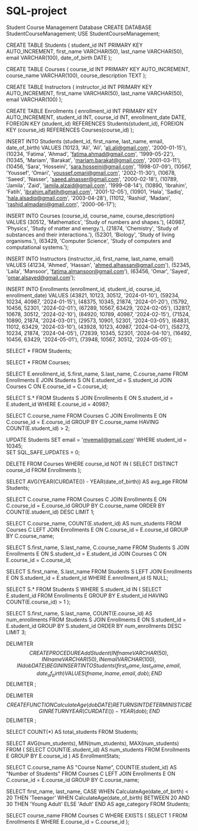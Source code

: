 # SQL-project
Student Course Management Database
CREATE DATABASE StudentCourseManagement;
USE StudentCourseManagement;

CREATE TABLE Students (
    student_id INT PRIMARY KEY AUTO_INCREMENT,
    first_name VARCHAR(50),
    last_name VARCHAR(50),
    email VARCHAR(100),
    date_of_birth DATE
);

CREATE TABLE Courses (
    course_id INT PRIMARY KEY AUTO_INCREMENT,
    course_name VARCHAR(100),
    course_description TEXT
);

CREATE TABLE Instructors (
    instructor_id INT PRIMARY KEY AUTO_INCREMENT,
    first_name VARCHAR(50),
    last_name VARCHAR(50),
    email VARCHAR(100)
);

CREATE TABLE Enrollments (
    enrollment_id INT PRIMARY KEY AUTO_INCREMENT,
    student_id INT,
    course_id INT,
    enrollment_date DATE,
    FOREIGN KEY (student_id) REFERENCES Students(student_id),
    FOREIGN KEY (course_id) REFERENCES Courses(course_id)
);

INSERT INTO Students (student_id, first_name, last_name, email, date_of_birth)
VALUES 
(10123, 'Ali', 'Ali', 'ali.ali@gmail.com', '2000-01-15'),
(10234, 'Fatima', 'Ahmad', 'fatima.ahmad@gmail.com', '1999-05-22'),
(10345, 'Mariam', 'Barakat', 'mariam.barakat@gmail.com', '2001-03-11'),
(10456, 'Sara', 'Hosseini', 'sara.hosseini@gmail.com', '1998-07-09'),
(10567, 'Youssef', 'Omari', 'youssef.omari@gmail.com', '2002-11-30'),
(10678, 'Saeed', 'Nasser', 'saeed.alnasser@gmail.com', '2000-02-18'),
(10789, 'Jamila', 'Zaid', 'jamila.alzaid@gmail.com', '1999-08-14'),
(10890, 'Ibrahim', 'Fatih', 'ibrahim.alfatih@gmail.com', '2001-12-05'),
(10901, 'Hala', 'Sadiq', 'hala.alsadiq@gmail.com', '2003-04-28'),
(11012, 'Rashid', 'Madani', 'rashid.almadani@gmail.com', '2000-06-17');



INSERT INTO Courses (course_id, course_name, course_description)
VALUES 
(30512, 'Mathematics', 'Study of numbers and shapes.'),
(40987, 'Physics', 'Study of matter and energy.'),
(21874, 'Chemistry', 'Study of substances and their interactions.'),
(52301, 'Biology', 'Study of living organisms.'),
(63429, 'Computer Science', 'Study of computers and computational systems.');


INSERT INTO Instructors (instructor_id, first_name, last_name, email)
VALUES 
(41234, 'Ahmed', 'Hassan', 'ahmed.alhassan@gmail.com'),
(52345, 'Laila', 'Mansoor', 'fatima.almansoor@gmail.com'),
(63456, 'Omar', 'Sayed', 'omar.alsayed@gmail.com');


INSERT INTO Enrollments (enrollment_id, student_id, course_id, enrollment_date)
VALUES 
(43821, 10123, 30512, '2024-01-10'),
(59234, 10234, 40987, '2024-01-15'),
(48375, 10345, 21874, '2024-01-20'),
(15792, 10456, 52301, '2024-02-01'),
(67289, 10567, 63429, '2024-02-05'),
(32817, 10678, 30512, '2024-02-10'),
(84920, 10789, 40987, '2024-02-15'),
(71524, 10890, 21874, '2024-03-01'),
(29573, 10901, 52301, '2024-03-05'),
(64831, 11012, 63429, '2024-03-10'),
(43928, 10123, 40987, '2024-04-01'),
(58273, 10234, 21874, '2024-04-05'),
(72839, 10345, 52301, '2024-04-10'),
(16492, 10456, 63429, '2024-05-01'),
(73948, 10567, 30512, '2024-05-05');



SELECT * FROM Students;

SELECT * FROM Courses;

SELECT E.enrollment_id, S.first_name, S.last_name, C.course_name 
FROM Enrollments E
JOIN Students S ON E.student_id = S.student_id
JOIN Courses C ON E.course_id = C.course_id;

SELECT S.* 
FROM Students S
JOIN Enrollments E ON S.student_id = E.student_id
WHERE E.course_id = 40987;  

SELECT C.course_name
FROM Courses C
JOIN Enrollments E ON C.course_id = E.course_id
GROUP BY C.course_name
HAVING COUNT(E.student_id) > 2;

UPDATE Students
SET email = 'myemail@gmail.com'
WHERE student_id = 10345;  
SET SQL_SAFE_UPDATES = 0;

DELETE FROM Courses
WHERE course_id NOT IN (
    SELECT DISTINCT course_id
    FROM Enrollments
);

SELECT AVG(YEAR(CURDATE()) - YEAR(date_of_birth)) AS avg_age 
FROM Students;

SELECT C.course_name
FROM Courses C
JOIN Enrollments E ON C.course_id = E.course_id
GROUP BY C.course_name
ORDER BY COUNT(E.student_id) DESC
LIMIT 1;

SELECT C.course_name, COUNT(E.student_id) AS num_students
FROM Courses C
LEFT JOIN Enrollments E ON C.course_id = E.course_id
GROUP BY C.course_name;

SELECT S.first_name, S.last_name, C.course_name
FROM Students S
JOIN Enrollments E ON S.student_id = E.student_id
JOIN Courses C ON E.course_id = C.course_id;



SELECT S.first_name, S.last_name
FROM Students S
LEFT JOIN Enrollments E ON S.student_id = E.student_id
WHERE E.enrollment_id IS NULL;

SELECT S.*
FROM Students S
WHERE S.student_id IN (
    SELECT E.student_id
    FROM Enrollments E
    GROUP BY E.student_id
    HAVING COUNT(E.course_id) > 1
);


SELECT S.first_name, S.last_name, COUNT(E.course_id) AS num_enrollments
FROM Students S
JOIN Enrollments E ON S.student_id = E.student_id
GROUP BY S.student_id
ORDER BY num_enrollments DESC
LIMIT 3;

DELIMITER $$
CREATE PROCEDURE AddStudent(
    IN fname VARCHAR(50), 
    IN lname VARCHAR(50), 
    IN email VARCHAR(100), 
    IN dob DATE
)
BEGIN
    INSERT INTO Students (first_name, last_name, email, date_of_birth) 
    VALUES (fname, lname, email, dob);
END $$
DELIMITER ;


DELIMITER $$
CREATE FUNCTION CalculateAge(dob DATE) 
RETURNS INT
DETERMINISTIC
BEGIN
    RETURN YEAR(CURDATE()) - YEAR(dob);
END $$
DELIMITER ;

SELECT COUNT(*) AS total_students FROM Students;

SELECT AVG(num_students), MIN(num_students), MAX(num_students)
FROM (
    SELECT COUNT(E.student_id) AS num_students
    FROM Enrollments E
    GROUP BY E.course_id
) AS EnrollmentStats;

SELECT C.course_name AS "Course Name", COUNT(E.student_id) AS "Number of Students"
FROM Courses C
LEFT JOIN Enrollments E ON C.course_id = E.course_id
GROUP BY C.course_name;

SELECT first_name, last_name, 
CASE
    WHEN CalculateAge(date_of_birth) < 20 THEN 'Teenager'
    WHEN CalculateAge(date_of_birth) BETWEEN 20 AND 30 THEN 'Young Adult'
    ELSE 'Adult'
END AS age_category
FROM Students;

SELECT course_name
FROM Courses C
WHERE EXISTS (
    SELECT 1 
    FROM Enrollments E 
    WHERE E.course_id = C.course_id
);
